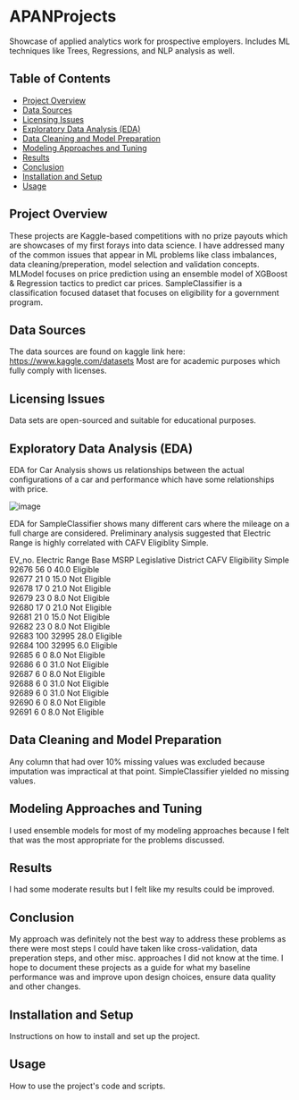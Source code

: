 # APANProjects
Showcase of applied analytics work for prospective employers. Includes ML techniques like Trees, Regressions, and NLP analysis as well.

## Table of Contents
- [Project Overview](#project-overview)
- [Data Sources](#data-sources)
- [Licensing Issues](#licensing-issues)
- [Exploratory Data Analysis (EDA)](#exploratory-data-analysis-eda)
- [Data Cleaning and Model Preparation](#data-cleaning-and-model-preparation)
- [Modeling Approaches and Tuning](#modeling-approaches-and-tuning)
- [Results](#results)
- [Conclusion](#conclusion)
- [Installation and Setup](#installation-and-setup)
- [Usage](#usage)

## Project Overview
These projects are Kaggle-based competitions with no prize payouts which are showcases of my first forays into data science. I have addressed many of the common issues that appear in ML problems like class imbalances, data cleaning/preperation, model selection and validation concepts. MLModel focuses on price prediction using an ensemble model of XGBoost & Regression tactics to predict car prices. SampleClassifier is a classification focused dataset that focuses on eligibility for a government program. 

## Data Sources
The data sources are found on kaggle link here: https://www.kaggle.com/datasets Most are for academic purposes which fully comply with licenses. 

## Licensing Issues
Data sets are open-sourced and suitable for educational purposes.

## Exploratory Data Analysis (EDA)
EDA for Car Analysis shows us relationships between the actual configurations of a car and performance which have some relationships with price. 

![image](https://github.com/user-attachments/assets/59bc9d85-1c2b-419f-9485-da2f12426d9f)

EDA for SampleClassifier shows many different cars where the mileage on a full charge are considered. Preliminary analysis suggested that Electric Range is highly correlated with CAFV Eligiblity Simple.

        
  EV_no.      Electric Range  Base MSRP  Legislative District CAFV Eligibility Simple  
92676              56          0                  40.0                Eligible  
92677              21          0                  15.0            Not Eligible  
92678              17          0                  21.0            Not Eligible  
92679              23          0                   8.0            Not Eligible  
92680              17          0                  21.0            Not Eligible  
92681              21          0                  15.0            Not Eligible  
92682              23          0                   8.0            Not Eligible  
92683             100      32995                  28.0                Eligible  
92684             100      32995                   6.0                Eligible  
92685               6          0                   8.0            Not Eligible  
92686               6          0                  31.0            Not Eligible  
92687               6          0                   8.0            Not Eligible  
92688               6          0                  31.0            Not Eligible  
92689               6          0                  31.0            Not Eligible  
92690               6          0                   8.0            Not Eligible  
92691               6          0                   8.0            Not Eligible  
## Data Cleaning and Model Preparation
Any column that had over 10% missing values was excluded because imputation was impractical at that point. SimpleClassifier yielded no missing values. 

## Modeling Approaches and Tuning
I used ensemble models for most of my modeling approaches because I felt that was the most appropriate for the problems discussed. 

## Results
I had some moderate results but I felt like my results could be improved. 

## Conclusion
My approach was definitely not the best way to address these problems as there were most steps I could have taken like cross-validation, data preperation steps, and other misc. approaches I did not know at the time. I hope to document these projects as a guide for what my baseline performance was and improve upon design choices, ensure data quality and other changes. 

## Installation and Setup
Instructions on how to install and set up the project.

## Usage
How to use the project's code and scripts.
